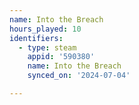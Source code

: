 ```yaml
---
name: Into the Breach
hours_played: 10
identifiers:
  - type: steam
    appid: '590380'
    name: Into the Breach
    synced_on: '2024-07-04'

---
```

